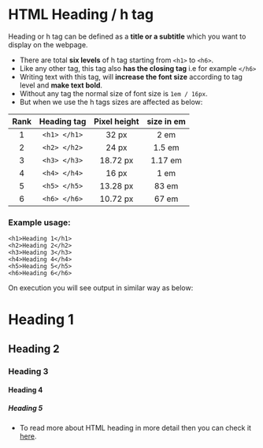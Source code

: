 
# HTML Heading / h tag

Heading or h tag can be defined as a **title or a subtitle** which you want to display on the webpage.

- There are total **six levels** of h tag starting from `<h1>` to `<h6>`.
- Like any other tag, this tag also **has the closing tag** i.e for example `</h6>`
- Writing text with this tag, will **increase the font size** according to tag level and **make text bold**.
- Without any tag the normal size of font size is `1em / 16px`.
- But when we use the h tags sizes are affected as below:

| Rank | Heading tag     | Pixel height    | size in em      |
|  :-: | :-------------: | :-------------: | :-------------: |
|  1   | `<h1> </h1>`    | 32 px           | 2 em            |
|  2   | `<h2> </h2>`    | 24 px           | 1.5 em          |
|  3   | `<h3> </h3>`    | 18.72 px        | 1.17 em         |
|  4   | `<h4> </h4>`    | 16 px           | 1 em            |
|  5   | `<h5> </h5>`    | 13.28 px        | 83 em           |
|  6   | `<h6> </h6>`    | 10.72 px        | 67 em           |

### Example usage:

```
<h1>Heading 1</h1>
<h2>Heading 2</h2>
<h3>Heading 3</h3>
<h4>Heading 4</h4>
<h5>Heading 5</h5>
<h6>Heading 6</h6>
```

On execution you will see output in similar way as below:

# Heading 1
## Heading 2
### Heading 3
#### Heading 4
##### Heading 5

- To read more about HTML heading in more detail then you can check it [here](https://developer.mozilla.org/en-US/docs/Web/HTML/Element/Heading_Elements).
